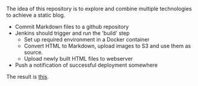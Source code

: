 The idea of this repository is to explore and combine multiple technologies to achieve a static blog.

* Commit Markdown files to a github repository
* Jenkins should trigger and run the 'build' step
  * Set up required environment in a Docker container
  * Convert HTML to Markdown, upload images to S3 and use them as source.
  * Upload newly built HTML files to webserver
* Push a notification of successful deployment somewhere


The result is [this](https://blog.davidventura.com.ar/).
